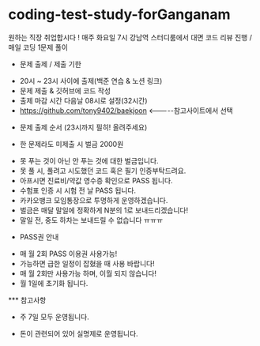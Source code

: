 # coding-test-study-forGanganam
원하는 직장 취업합시다 ! 
매주 화요일 7시 강남역 스터디룸에서 대면 코드 리뷰 진행 / 매일 코딩 1문제 풀이


* 문제 출제 / 제출 기한
 - 20시 ~ 23시 사이에 출제(백준 연습 & 노션 링크)
 - 문제 제출 & 깃허브에 코드 작성
 - 출제 마감 시간 다음날 08시로 설정(32시간)
 - https://github.com/tony9402/baekjoon <-----참고사이트에서 선택


* 문제 출제 순서 (23시까지 필히! 올려주세요)

* 한 문제라도 미제출 시 벌금 2000원
 - 못 푸는 것이 아닌 안 푸는 것에 대한 벌금입니다.
 - 못 풀 시, 풀려고 시도했던 코드 혹은 필기 인증부탁드려요.
 - 아프시면 진료비/약값 영수증 확인으로 PASS 됩니다.
 - 수험표 인증 시 시험 전 날 PASS 됩니다.
 - 카카오뱅크 모임통장으로 투명하게 운영하겠습니다.
 - 벌금은 매달 말일에 정확하게 N분의 1로 보내드리겠습니다!
 - 말일 전, 중도 하차는 보내드릴 수 없습니다 ㅠㅠㅠ

* PASS권 안내
 - 매 월 2회 PASS 이용권 사용가능!
 - 가능하면 급한 일정이 잡혔을 때 사용 바랍니다!
 - 매 월 2회만 사용가능 하며, 이월 되지 않습니다!
 - 월 1일에 초기화 됩니다.

*** 참고사항
 - 주 7일 모두 운영됩니다.

 - 돈이 관련되어 있어 실명제로 운영됩니다.
